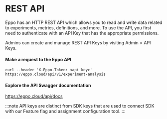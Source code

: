 # REST API

Eppo has an HTTP REST API which allows you to read and write data related to experiments, metrics, definitions, and more. To use the API, you first need to authenticate with an API Key that has the appropriate permissions.

Admins can create and manage REST API Keys by visiting Admin > API Keys.

#### Make a request to the Eppo API
```
curl --header 'X-Eppo-Token: <api key>' https://eppo.cloud/api/v1/experiment-analysis
```

#### Explore the API Swagger documentation
https://eppo.cloud/api/docs

:::note
API keys are distinct from SDK keys that are used to connect SDK with our Feature flag and assignment configuration tool.
:::
